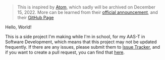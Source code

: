 > This is inspired by [Atom](https://atom.io), which sadly will be archived on December 15, 2022. More can be learned from their [official announcement](https://github.blog/2022-06-08-sunsetting-atom/), and their [GitHub Page](https://github.com/atom/atom)

Hello, World!

This is a side project I'm making while I'm in school, for my AAS-T in Software Development, which means that this project may not be updated frequently. If there are any issues, please submit them to [Issue Tracker](https://github.com/nshardy/Molecule/issues), and if you want to create a pull request, you can find that [here](https://github.com/nshardy/Molecule/pulls).
